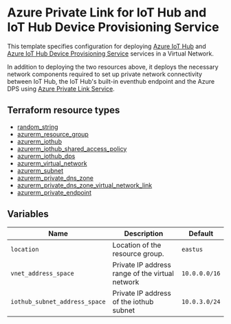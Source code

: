 # Azure Private Link for IoT Hub and IoT Hub Device Provisioning Service

This template specifies configuration for deploying [Azure IoT Hub](https://learn.microsoft.com/azure/iot-hub/) and [Azure IoT Hub Device Provisioning Service](https://learn.microsoft.com/azure/iot-dps/) services in a Virtual Network.

In addition to deploying the two resources above, it deploys the necessary network components required to set up private network connectivity between IoT Hub, the IoT Hub's built-in eventhub endpoint and the Azure DPS using [Azure Private Link Service](https://docs.microsoft.com/en-us/azure/private-link/). 

## Terraform resource types

* [random_string](https://registry.terraform.io/providers/hashicorp/random/latest/docs/resources/string)
* [azurerm_resource_group](https://registry.terraform.io/providers/hashicorp/azurerm/latest/docs/resources/resource_group)
* [azurerm_iothub](https://registry.terraform.io/providers/hashicorp/azurerm/latest/docs/resources/iothub)
* [azurerm_iothub_shared_access_policy](https://registry.terraform.io/providers/hashicorp/azurerm/latest/docs/resources/iothub_shared_access_policy)
* [azurerm_iothub_dps](https://registry.terraform.io/providers/hashicorp/azurerm/latest/docs/resources/iothub_dps)
* [azurerm_virtual_network](https://registry.terraform.io/providers/hashicorp/azurerm/latest/docs/resources/virtual_network)
* [azurerm_subnet](https://registry.terraform.io/providers/hashicorp/azurerm/latest/docs/resources/subnet)
* [azurerm_private_dns_zone](https://registry.terraform.io/providers/hashicorp/azurerm/latest/docs/resources/private_dns_zone)
* [azurerm_private_dns_zone_virtual_network_link](https://registry.terraform.io/providers/hashicorp/azurerm/latest/docs/resources/private_dns_zone_virtual_network_link)
* [azurerm_private_endpoint](https://registry.terraform.io/providers/hashicorp/azurerm/latest/docs/resources/private_endpoint)


## Variables

| Name | Description | Default |
| ---- | ----------- | ------- |
| `location` | Location of the resource group. | `eastus` |
| `vnet_address_space` | Private IP address range of the virtual network | `10.0.0.0/16` |
| `iothub_subnet_address_space` | Private IP address of the iothub subnet  | `10.0.3.0/24` |